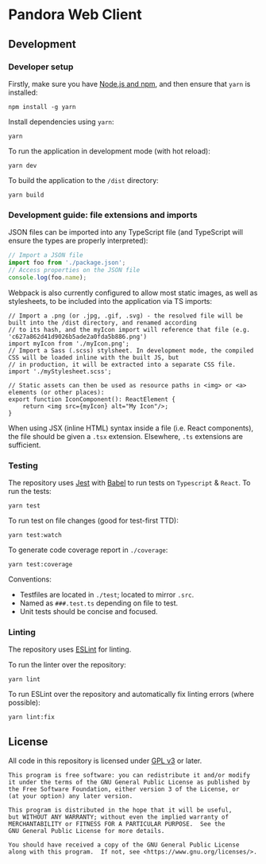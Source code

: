# Pandora Web Client

## Development

### Developer setup

Firstly, make sure you have [Node.js and npm][node], and then ensure that `yarn` is installed:

```
npm install -g yarn
```

Install dependencies using `yarn`:

```
yarn
```

To run the application in development mode (with hot reload):

```
yarn dev
```

To build the application to the `/dist` directory:

```
yarn build
```

### Development guide: file extensions and imports

JSON files can be imported into any TypeScript file (and TypeScript will ensure the types are properly interpreted):
```ts
// Import a JSON file
import foo from './package.json';
// Access properties on the JSON file
console.log(foo.name);
```

Webpack is also currently configured to allow most static images, as well as stylesheets, to be included into the
application via TS imports:
```tsx
// Import a .png (or .jpg, .gif, .svg) - the resolved file will be built into the /dist directory, and renamed according
// to its hash, and the myIcon import will reference that file (e.g. 'c627a862d41d9026b5ade2a0fda5b886.png')
import myIcon from './myIcon.png';
// Import a Sass (.scss) stylsheet. In development mode, the compiled CSS will be loaded inline with the built JS, but
// in production, it will be extracted into a separate CSS file.
import './myStylesheet.scss';

// Static assets can then be used as resource paths in <img> or <a> elements (or other places):
export function IconComponent(): ReactElement {
	return <img src={myIcon} alt="My Icon"/>;
}
```

When using JSX (inline HTML) syntax inside a file (i.e. React components), the file should be given a `.tsx` extension.
Elsewhere, `.ts` extensions are sufficient.

### Testing
The repository uses [Jest][jest] with [Babel][babel] to run tests on `Typescript` & `React`.
To run the tests:
```
yarn test
```
To run test on file changes (good for test-first TTD):
```
yarn test:watch
```
To generate code coverage report in `./coverage`:
```
yarn test:coverage
```
Conventions:
- Testfiles are located in `./test`; located to mirror `.src`.
- Named as `###.test.ts` depending on file to test.
- Unit tests should be concise and focused.

### Linting

The repository uses [ESLint][eslint] for linting.

To run the linter over the repository:

```
yarn lint
```

To run ESLint over the repository and automatically fix linting errors (where possible):

```
yarn lint:fix
```
## License

All code in this repository is licensed under [GPL v3](LICENSE) or later.

```text
This program is free software: you can redistribute it and/or modify
it under the terms of the GNU General Public License as published by
the Free Software Foundation, either version 3 of the License, or
(at your option) any later version.

This program is distributed in the hope that it will be useful,
but WITHOUT ANY WARRANTY; without even the implied warranty of
MERCHANTABILITY or FITNESS FOR A PARTICULAR PURPOSE.  See the
GNU General Public License for more details.

You should have received a copy of the GNU General Public License
along with this program.  If not, see <https://www.gnu.org/licenses/>.
```

[node]: https://nodejs.org/en/ "Node.js website"
[eslint]: https://eslint.org/ "ESLint website"
[jest]: https://jestjs.io/ "Jest website"
[babel]: https://babeljs.io/ "Babel website"
